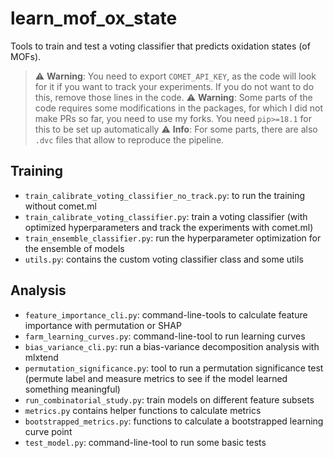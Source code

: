 # learn_mof_ox_state

Tools to train and test a voting classifier that predicts oxidation states (of MOFs).

> ⚠️ **Warning**: You need to export `COMET_API_KEY`, as the code will look for it if you want to track your experiments. If you do not want to do this, remove those lines in the code.
> ⚠️ **Warning**: Some parts of the code requires some modifications in the packages, for which I did not make PRs so far, you need to use my forks. You need `pip>=18.1` for this to be set up automatically
> ⚠️ **Info**: For some parts, there are also `.dvc` files that allow to reproduce the pipeline.

## Training

- `train_calibrate_voting_classifier_no_track.py`: to run the training without comet.ml
- `train_calibrate_voting_classifier.py`: train a voting classifier (with optimized hyperparameters and track the experiments with comet.ml)
- `train_ensemble_classifier.py`: run the hyperparameter optimization for the ensemble of models
- `utils.py`: contains the custom voting classifier class and some utils

## Analysis

- `feature_importance_cli.py`: command-line-tools to calculate feature importance with permutation or SHAP
- `farm_learning_curves.py`: command-line-tool to run learning curves
- `bias_variance_cli.py`: run a bias-variance decomposition analysis with mlxtend
- `permutation_significance.py`: tool to run a permutation significance test (permute label and measure metrics to see if the model learned something meaningful)
- `run_combinatorial_study.py`: train models on different feature subsets
- `metrics.py` contains helper functions to calculate metrics
- `bootstrapped_metrics.py`: functions to calculate a bootstrapped learning curve point
- `test_model.py`: command-line-tool to run some basic tests
